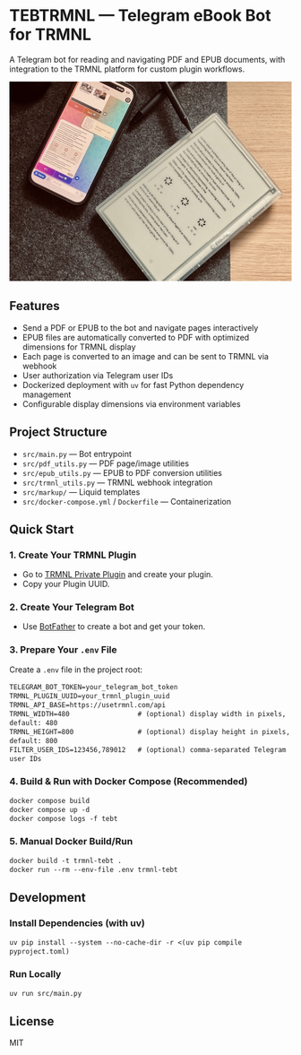 # TEBTRMNL — Telegram eBook Bot for TRMNL

A Telegram bot for reading and navigating PDF and EPUB documents, with integration to the TRMNL platform for custom plugin workflows.

![photo](photo.jpeg)

## Features

- Send a PDF or EPUB to the bot and navigate pages interactively
- EPUB files are automatically converted to PDF with optimized dimensions for TRMNL display
- Each page is converted to an image and can be sent to TRMNL via webhook
- User authorization via Telegram user IDs
- Dockerized deployment with `uv` for fast Python dependency management
- Configurable display dimensions via environment variables

## Project Structure

- `src/main.py` — Bot entrypoint
- `src/pdf_utils.py` — PDF page/image utilities
- `src/epub_utils.py` — EPUB to PDF conversion utilities
- `src/trmnl_utils.py` — TRMNL webhook integration
- `src/markup/` — Liquid templates
- `src/docker-compose.yml` / `Dockerfile` — Containerization

## Quick Start

### 1. Create Your TRMNL Plugin

- Go to [TRMNL Private Plugin](https://usetrmnl.com/integrations/private-plugin) and create your plugin.
- Copy your Plugin UUID.

### 2. Create Your Telegram Bot

- Use [BotFather](https://core.telegram.org/bots#6-botfather) to create a bot and get your token.

### 3. Prepare Your `.env` File

Create a `.env` file in the project root:
```
TELEGRAM_BOT_TOKEN=your_telegram_bot_token
TRMNL_PLUGIN_UUID=your_trmnl_plugin_uuid
TRMNL_API_BASE=https://usetrmnl.com/api
TRMNL_WIDTH=480                 # (optional) display width in pixels, default: 480
TRMNL_HEIGHT=800                # (optional) display height in pixels, default: 800
FILTER_USER_IDS=123456,789012   # (optional) comma-separated Telegram user IDs
```

### 4. Build & Run with Docker Compose (Recommended)

```fish
docker compose build
docker compose up -d
docker compose logs -f tebt
```

### 5. Manual Docker Build/Run

```fish
docker build -t trmnl-tebt .
docker run --rm --env-file .env trmnl-tebt
```

## Development

### Install Dependencies (with uv)

```fish
uv pip install --system --no-cache-dir -r <(uv pip compile pyproject.toml)
```

### Run Locally

```fish
uv run src/main.py
```

## License

MIT
